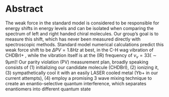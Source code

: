 # Abstract
The weak force in the standard model is considered to be responsible for energy shifts in energy levels and can be isolated when comparing the spectrum of left and right handed chiral molecules. Our group’s goal is to measure this shift, which has never been measured directly with spectroscopic methods.
Standard model numerical calculations predict this weak force shift to be $\Delta PV = 1.8Hz$ at best, in the C-H wag vibration of CHDBrI+ <!--TODO: Cite-->, while the vibration itself is at the (IR) frequency of $\nu_v = 33 (\sim 9 \mu m)$!
Our parity violation (PV) measurement plan, broadly speaking consists of (1) initializing our candidate molecule (CHDBrI), (2) ionizing it, (3) sympathetically cool it with an easily LASER cooled metal (Yb+ in our current attempts), (4) employ a promising 3 wave mixing technique to create an enantio-selective quantum interference, which separates enantiomers into different quantum state
<!--stackedit_data:
eyJoaXN0b3J5IjpbLTE3MzExNTM2NSwxMTM2MzMwOTQ0LC0xOT
YzMTc4MDQsNzU4MDc3Njc1LC0xODU1MjMzOTkyLC0yMDg4NzQ2
NjEyLC0zMzI0NTUzNjNdfQ==
-->